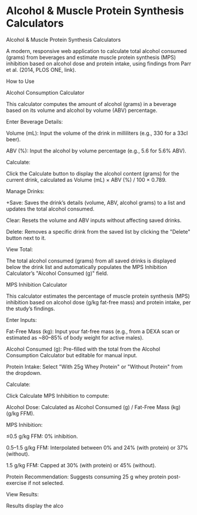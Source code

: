# Alcohol & Muscle Protein Synthesis Calculators
Alcohol & Muscle Protein Synthesis Calculators

A modern, responsive web application to calculate total alcohol consumed (grams) from beverages and estimate muscle protein synthesis (MPS) inhibition based on alcohol dose and protein intake, using findings from Parr et al. (2014, PLOS ONE, link).

How to Use

Alcohol Consumption Calculator

This calculator computes the amount of alcohol (grams) in a beverage based on its volume and alcohol by volume (ABV) percentage.





Enter Beverage Details:





Volume (mL): Input the volume of the drink in milliliters (e.g., 330 for a 33cl beer).



ABV (%): Input the alcohol by volume percentage (e.g., 5.6 for 5.6% ABV).



Calculate:





Click the Calculate button to display the alcohol content (grams) for the current drink, calculated as Volume (mL) × ABV (%) / 100 × 0.789.



Manage Drinks:





+Save: Saves the drink’s details (volume, ABV, alcohol grams) to a list and updates the total alcohol consumed.



Clear: Resets the volume and ABV inputs without affecting saved drinks.



Delete: Removes a specific drink from the saved list by clicking the "Delete" button next to it.



View Total:





The total alcohol consumed (grams) from all saved drinks is displayed below the drink list and automatically populates the MPS Inhibition Calculator’s "Alcohol Consumed (g)" field.

MPS Inhibition Calculator

This calculator estimates the percentage of muscle protein synthesis (MPS) inhibition based on alcohol dose (g/kg fat-free mass) and protein intake, per the study’s findings.





Enter Inputs:





Fat-Free Mass (kg): Input your fat-free mass (e.g., from a DEXA scan or estimated as ~80–85% of body weight for active males).



Alcohol Consumed (g): Pre-filled with the total from the Alcohol Consumption Calculator but editable for manual input.



Protein Intake: Select "With 25g Whey Protein" or "Without Protein" from the dropdown.



Calculate:





Click Calculate MPS Inhibition to compute:





Alcohol Dose: Calculated as Alcohol Consumed (g) / Fat-Free Mass (kg) (g/kg FFM).



MPS Inhibition:





≤0.5 g/kg FFM: 0% inhibition.



0.5–1.5 g/kg FFM: Interpolated between 0% and 24% (with protein) or 37% (without).



1.5 g/kg FFM: Capped at 30% (with protein) or 45% (without).



Protein Recommendation: Suggests consuming 25 g whey protein post-exercise if not selected.



View Results:





Results display the alco